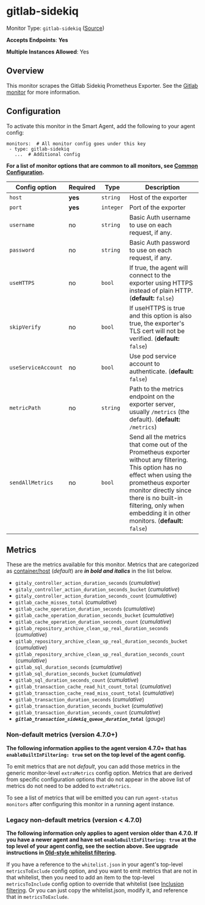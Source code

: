 
<!--- Generated by to-integrations-repo script in Smart Agent repo, DO NOT MODIFY HERE --->
<!--- GENERATED BY gomplate from scripts/docs/templates/monitor-page.md.tmpl --->

# gitlab-sidekiq

Monitor Type: `gitlab-sidekiq` ([Source](https://github.com/signalfx/signalfx-agent/tree/master/internal/monitors/gitlab))

**Accepts Endpoints**: **Yes**

**Multiple Instances Allowed**: Yes

## Overview

This monitor scrapes the Gitlab Sidekiq Prometheus Exporter.  See the [Gitlab monitor](gitlab.md) for more information.


## Configuration

To activate this monitor in the Smart Agent, add the following to your
agent config:

```
monitors:  # All monitor config goes under this key
 - type: gitlab-sidekiq
   ...  # Additional config
```

**For a list of monitor options that are common to all monitors, see [Common
Configuration](../monitor-config.html#common-configuration).**


| Config option | Required | Type | Description |
| --- | --- | --- | --- |
| `host` | **yes** | `string` | Host of the exporter |
| `port` | **yes** | `integer` | Port of the exporter |
| `username` | no | `string` | Basic Auth username to use on each request, if any. |
| `password` | no | `string` | Basic Auth password to use on each request, if any. |
| `useHTTPS` | no | `bool` | If true, the agent will connect to the exporter using HTTPS instead of plain HTTP. (**default:** `false`) |
| `skipVerify` | no | `bool` | If useHTTPS is true and this option is also true, the exporter's TLS cert will not be verified. (**default:** `false`) |
| `useServiceAccount` | no | `bool` | Use pod service account to authenticate. (**default:** `false`) |
| `metricPath` | no | `string` | Path to the metrics endpoint on the exporter server, usually `/metrics` (the default). (**default:** `/metrics`) |
| `sendAllMetrics` | no | `bool` | Send all the metrics that come out of the Prometheus exporter without any filtering.  This option has no effect when using the prometheus exporter monitor directly since there is no built-in filtering, only when embedding it in other monitors. (**default:** `false`) |


## Metrics

These are the metrics available for this monitor.
Metrics that are categorized as
[container/host](https://docs.signalfx.com/en/latest/admin-guide/usage.html#about-custom-bundled-and-high-resolution-metrics)
(*default*) are ***in bold and italics*** in the list below.


 - `gitaly_controller_action_duration_seconds` (*cumulative*)<br>
 - `gitaly_controller_action_duration_seconds_bucket` (*cumulative*)<br>
 - `gitaly_controller_action_duration_seconds_count` (*cumulative*)<br>
 - `gitlab_cache_misses_total` (*cumulative*)<br>
 - `gitlab_cache_operation_duration_seconds` (*cumulative*)<br>
 - `gitlab_cache_operation_duration_seconds_bucket` (*cumulative*)<br>
 - `gitlab_cache_operation_duration_seconds_count` (*cumulative*)<br>
 - `gitlab_repository_archive_clean_up_real_duration_seconds` (*cumulative*)<br>
 - `gitlab_repository_archive_clean_up_real_duration_seconds_bucket` (*cumulative*)<br>
 - `gitlab_repository_archive_clean_up_real_duration_seconds_count` (*cumulative*)<br>
 - `gitlab_sql_duration_seconds` (*cumulative*)<br>
 - `gitlab_sql_duration_seconds_bucket` (*cumulative*)<br>
 - `gitlab_sql_duration_seconds_count` (*cumulative*)<br>
 - `gitlab_transaction_cache_read_hit_count_total` (*cumulative*)<br>
 - `gitlab_transaction_cache_read_miss_count_total` (*cumulative*)<br>
 - `gitlab_transaction_duration_seconds` (*cumulative*)<br>
 - `gitlab_transaction_duration_seconds_bucket` (*cumulative*)<br>
 - `gitlab_transaction_duration_seconds_count` (*cumulative*)<br>
 - ***`gitlab_transaction_sidekiq_queue_duration_total`*** (*gauge*)<br>

### Non-default metrics (version 4.7.0+)

**The following information applies to the agent version 4.7.0+ that has
`enableBuiltInFiltering: true` set on the top level of the agent config.**

To emit metrics that are not _default_, you can add those metrics in the
generic monitor-level `extraMetrics` config option.  Metrics that are derived
from specific configuration options that do not appear in the above list of
metrics do not need to be added to `extraMetrics`.

To see a list of metrics that will be emitted you can run `agent-status
monitors` after configuring this monitor in a running agent instance.

### Legacy non-default metrics (version < 4.7.0)

**The following information only applies to agent version older than 4.7.0. If
you have a newer agent and have set `enableBuiltInFiltering: true` at the top
level of your agent config, see the section above. See upgrade instructions in
[Old-style whitelist filtering](../legacy-filtering.html#old-style-whitelist-filtering).**

If you have a reference to the `whitelist.json` in your agent's top-level
`metricsToExclude` config option, and you want to emit metrics that are not in
that whitelist, then you need to add an item to the top-level
`metricsToInclude` config option to override that whitelist (see [Inclusion
filtering](../legacy-filtering.html#inclusion-filtering).  Or you can just
copy the whitelist.json, modify it, and reference that in `metricsToExclude`.



